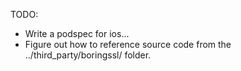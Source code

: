 TODO:
 - Write a podspec for ios...
 - Figure out how to reference source code from the ../third_party/boringssl/
   folder.
